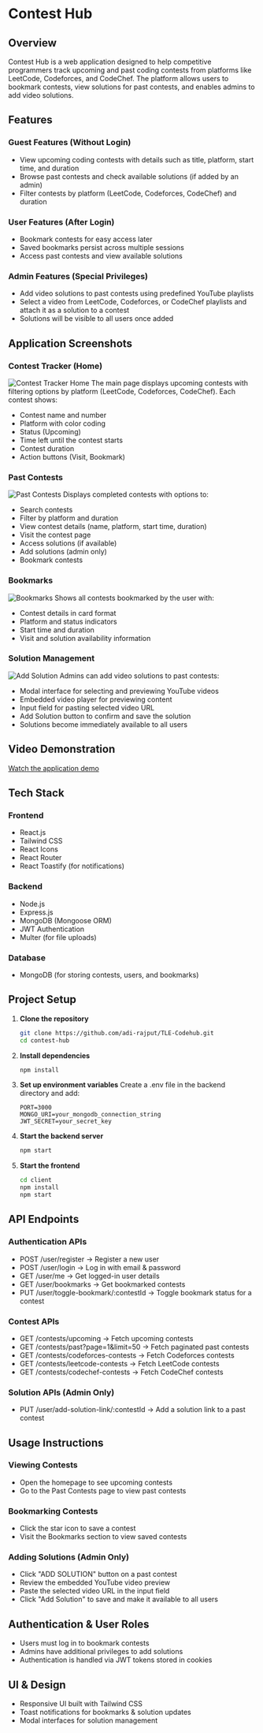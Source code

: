 # Contest Hub

## Overview
Contest Hub is a web application designed to help competitive programmers track upcoming and past coding contests from platforms like LeetCode, Codeforces, and CodeChef. The platform allows users to bookmark contests, view solutions for past contests, and enables admins to add video solutions.

## Features

### Guest Features (Without Login)
- View upcoming coding contests with details such as title, platform, start time, and duration
- Browse past contests and check available solutions (if added by an admin)
- Filter contests by platform (LeetCode, Codeforces, CodeChef) and duration

### User Features (After Login)
- Bookmark contests for easy access later
- Saved bookmarks persist across multiple sessions
- Access past contests and view available solutions

### Admin Features (Special Privileges)
- Add video solutions to past contests using predefined YouTube playlists
- Select a video from LeetCode, Codeforces, or CodeChef playlists and attach it as a solution to a contest
- Solutions will be visible to all users once added

## Application Screenshots

### Contest Tracker (Home)
![Contest Tracker Home](screenshots/contest-tracker.png)
The main page displays upcoming contests with filtering options by platform (LeetCode, Codeforces, CodeChef).
Each contest shows:
- Contest name and number
- Platform with color coding
- Status (Upcoming)
- Time left until the contest starts
- Contest duration
- Action buttons (Visit, Bookmark)

### Past Contests
![Past Contests](screenshots/past-contests.png)
Displays completed contests with options to:
- Search contests
- Filter by platform and duration
- View contest details (name, platform, start time, duration)
- Visit the contest page
- Access solutions (if available)
- Add solutions (admin only)
- Bookmark contests

### Bookmarks
![Bookmarks](screenshots/bookmarks.png)
Shows all contests bookmarked by the user with:
- Contest details in card format
- Platform and status indicators
- Start time and duration
- Visit and solution availability information

### Solution Management
![Add Solution](screenshots/add-solution.png)
Admins can add video solutions to past contests:
- Modal interface for selecting and previewing YouTube videos
- Embedded video player for previewing content
- Input field for pasting selected video URL
- Add Solution button to confirm and save the solution
- Solutions become immediately available to all users

## Video Demonstration
[Watch the application demo](https://www.loom.com/share/a03de0d7600f46cab3b3b1cdf0452e35?sid=74ec315c-552e-41a1-b9fd-82583da9b87c)

## Tech Stack

### Frontend
- React.js
- Tailwind CSS
- React Icons
- React Router
- React Toastify (for notifications)

### Backend
- Node.js
- Express.js
- MongoDB (Mongoose ORM)
- JWT Authentication
- Multer (for file uploads)

### Database
- MongoDB (for storing contests, users, and bookmarks)

## Project Setup

1. **Clone the repository**
   ```bash
   git clone https://github.com/adi-rajput/TLE-Codehub.git
   cd contest-hub
   ```

2. **Install dependencies**
   ```bash
   npm install
   ```

3. **Set up environment variables**
   Create a .env file in the backend directory and add:
   ```
   PORT=3000
   MONGO_URI=your_mongodb_connection_string
   JWT_SECRET=your_secret_key
   ```

4. **Start the backend server**
   ```bash
   npm start
   ```

5. **Start the frontend**
   ```bash
   cd client
   npm install
   npm start
   ```

## API Endpoints

### Authentication APIs
- POST /user/register → Register a new user
- POST /user/login → Log in with email & password
- GET /user/me → Get logged-in user details
- GET /user/bookmarks → Get bookmarked contests
- PUT /user/toggle-bookmark/:contestId → Toggle bookmark status for a contest

### Contest APIs
- GET /contests/upcoming → Fetch upcoming contests
- GET /contests/past?page=1&limit=50 → Fetch paginated past contests
- GET /contests/codeforces-contests → Fetch Codeforces contests
- GET /contests/leetcode-contests → Fetch LeetCode contests
- GET /contests/codechef-contests → Fetch CodeChef contests

### Solution APIs (Admin Only)
- PUT /user/add-solution-link/:contestId → Add a solution link to a past contest

## Usage Instructions

### Viewing Contests
- Open the homepage to see upcoming contests
- Go to the Past Contests page to view past contests

### Bookmarking Contests
- Click the star icon to save a contest
- Visit the Bookmarks section to view saved contests

### Adding Solutions (Admin Only)
- Click "ADD SOLUTION" button on a past contest
- Review the embedded YouTube video preview 
- Paste the selected video URL in the input field
- Click "Add Solution" to save and make it available to all users

## Authentication & User Roles
- Users must log in to bookmark contests
- Admins have additional privileges to add solutions
- Authentication is handled via JWT tokens stored in cookies

## UI & Design
- Responsive UI built with Tailwind CSS
- Toast notifications for bookmarks & solution updates
- Modal interfaces for solution management